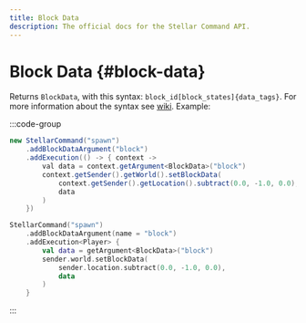```yaml
---
title: Block Data
description: The official docs for the Stellar Command API.
---
```


# Block Data {#block-data}

Returns `BlockData`, with this syntax: `block_id[block_states]{data_tags}`. For more information about the syntax see [wiki](https://minecraft.wiki/w/Argument_types#minecraft:block_state). Example:

:::code-group
```Java
new StellarCommand("spawn")
    .addBlockDataArgument("block")
    .addExecution(() -> { context ->
        val data = context.getArgument<BlockData>("block")
        context.getSender().getWorld().setBlockData(
            context.getSender().getLocation().subtract(0.0, -1.0, 0.0),
            data
        )
    })
```
```Kotlin
StellarCommand("spawn")
    .addBlockDataArgument(name = "block")
    .addExecution<Player> {
        val data = getArgument<BlockData>("block")
        sender.world.setBlockData(
            sender.location.subtract(0.0, -1.0, 0.0),
            data
        )
    }
```
:::